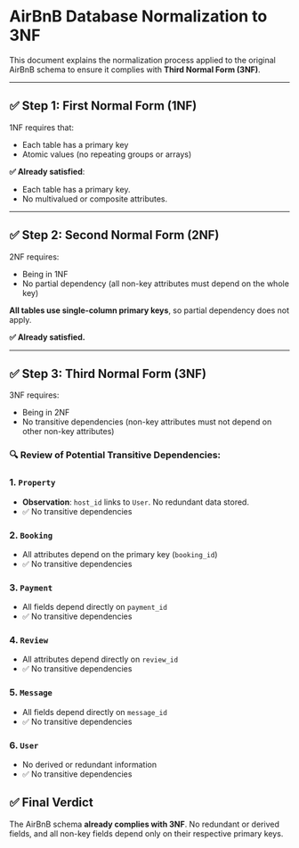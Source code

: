 # AirBnB Database Normalization to 3NF

This document explains the normalization process applied to the original AirBnB schema to ensure it complies with **Third Normal Form (3NF)**.

---

## ✅ Step 1: First Normal Form (1NF)
1NF requires that:
- Each table has a primary key
- Atomic values (no repeating groups or arrays)

**✅ Already satisfied**: 
- Each table has a primary key.
- No multivalued or composite attributes.

---

## ✅ Step 2: Second Normal Form (2NF)
2NF requires:
- Being in 1NF
- No partial dependency (all non-key attributes must depend on the whole key)

**All tables use single-column primary keys**, so partial dependency does not apply.

**✅ Already satisfied.**

---

## ✅ Step 3: Third Normal Form (3NF)
3NF requires:
- Being in 2NF
- No transitive dependencies (non-key attributes must not depend on other non-key attributes)

### 🔍 Review of Potential Transitive Dependencies:

### 1. `Property`
- **Observation**: `host_id` links to `User`. No redundant data stored.
- ✅ No transitive dependencies

### 2. `Booking`
- All attributes depend on the primary key (`booking_id`)
- ✅ No transitive dependencies

### 3. `Payment`
- All fields depend directly on `payment_id`
- ✅ No transitive dependencies

### 4. `Review`
- All attributes depend directly on `review_id`
- ✅ No transitive dependencies

### 5. `Message`
- All fields depend directly on `message_id`
- ✅ No transitive dependencies

### 6. `User`
- No derived or redundant information
- ✅ No transitive dependencies



## ✅ Final Verdict
The AirBnB schema **already complies with 3NF**. 
No redundant or derived fields, and all non-key fields depend only on their respective primary keys.

